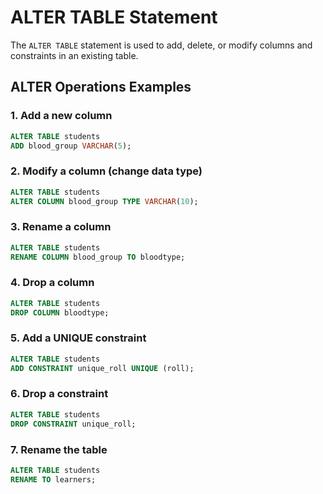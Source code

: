# ALTER TABLE Statement

The `ALTER TABLE` statement is used to add, delete, or modify columns and constraints in an existing table.

## ALTER Operations Examples

### 1. Add a new column
```sql
ALTER TABLE students
ADD blood_group VARCHAR(5);
```

### 2. Modify a column (change data type)
```sql
ALTER TABLE students
ALTER COLUMN blood_group TYPE VARCHAR(10);
```

### 3. Rename a column
```sql
ALTER TABLE students
RENAME COLUMN blood_group TO bloodtype;
```

### 4. Drop a column
```sql
ALTER TABLE students
DROP COLUMN bloodtype;
```

### 5. Add a UNIQUE constraint
```sql
ALTER TABLE students
ADD CONSTRAINT unique_roll UNIQUE (roll);
```

### 6. Drop a constraint
```sql
ALTER TABLE students
DROP CONSTRAINT unique_roll;
```

### 7. Rename the table
```sql
ALTER TABLE students
RENAME TO learners;
```
